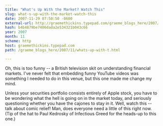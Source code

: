 ```yaml
---
title: "What's Up With the Market? Watch This"
slug: what-s-up-with-the-market-watch-this
date: 2007-11-29 07:50:50 -0600
external-url: http://graemethickins.typepad.com/graeme_blogs_here/2007/11/whats-up-with-t.html
hash: b4b4879be7406dada2e534321b043c66
year: 2007
month: 11
scheme: http
host: graemethickins.typepad.com
path: /graeme_blogs_here/2007/11/whats-up-with-t.html

---
```


Oh, this is too funny -- a British television skit on understanding financial markets. I've never felt that embedding funny YouTube videos was something I needed to do in this venue, but this one made me change my mind.


Unless your securities portfolio consists entirely of Apple stock, you have to be wondering what the hell is going on in the market today, and seriously questioning whether you have the cajones to stay in it. Well, watch this -- talk about comic relief! Man, does everyone need a little of this right now. (Tip of the hat to Paul Kedrosky of Infectious Greed for the heads-up to this one.)
